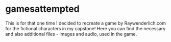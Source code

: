 # gamesattempted
This is for that one time I decided to recreate a game by Raywenderlich.com for the fictional characters in my capstone! Here you can find the necessary and also additional files - images and audio, used in the game.
